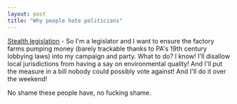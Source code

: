 ```yaml
---
layout: post
title: "Why people hate politicians"
---
```




<a href="http://post-gazette.com/pg/03358/254371.stm">Stealth legislation</a> - So I'm a legislator and I want to ensure the factory farms pumping money (barely trackable thanks to PA's 19th century lobbying laws) into my campaign and party. What to do? I know! I'll disallow local jurisdictions from having a say on environmental quality! And I'll put the measure in a bill nobody could possibly vote against! And I'll do it over the weekend!

<p>No shame these people have, no fucking shame. 

<p>


